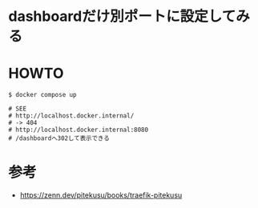 # dashboardだけ別ポートに設定してみる

# HOWTO
```shell
$ docker compose up

# SEE
# http://localhost.docker.internal/
# -> 404
# http://localhost.docker.internal:8080
# /dashboardへ302して表示できる
```

# 参考
- https://zenn.dev/pitekusu/books/traefik-pitekusu